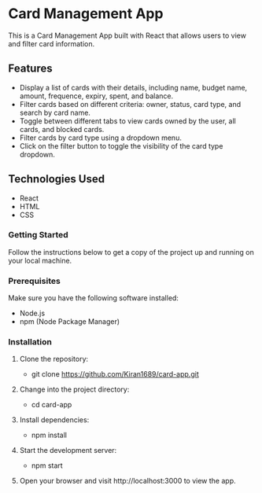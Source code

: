 # Card Management App

This is a Card Management App built with React that allows users to view and filter card information.

## Features
- Display a list of cards with their details, including name, budget name, amount, frequence, expiry, spent, and balance.
- Filter cards based on different criteria: owner, status, card type, and search by card name.
- Toggle between different tabs to view cards owned by the user, all cards, and blocked cards.
- Filter cards by card type using a dropdown menu.
- Click on the filter button to toggle the visibility of the card type dropdown.

## Technologies Used
- React
- HTML
- CSS
### Getting Started
Follow the instructions below to get a copy of the project up and running on your local machine.

### Prerequisites
Make sure you have the following software installed:

- Node.js
- npm (Node Package Manager)

### Installation
1. Clone the repository:
   - git clone https://github.com/Kiran1689/card-app.git
     
2. Change into the project directory:
   - cd card-app
     
3. Install dependencies:
   - npm install

4. Start the development server:
   - npm start

5. Open your browser and visit http://localhost:3000 to view the app.
